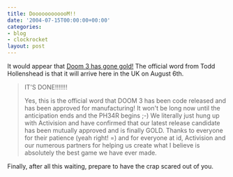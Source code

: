 ```yaml
---
title: DoooooooooooM!!
date: '2004-07-15T00:00:00+00:00'
categories:
- blog
- clockrocket
layout: post
---
```


<p>It would appear that <a href="http://www.shacknews.com/finger/?fid=toddh@idsoftware.com">Doom 3 has gone gold!</a>  The official word from Todd Hollenshead is that it will arrive here in the UK on August 6th.</p>

<blockquote><p>IT'S DONE!!!!!!!</p>

<p>Yes, this is the official word that DOOM 3 has been code released and has been approved for manufacturing! It won't be long now until the anticipation ends and the PH34R begins ;-) We literally just hung up with Activision and have confirmed that our latest release candidate has been mutually approved and is finally GOLD. Thanks to everyone for their patience (yeah right! =) and for everyone at id, Activision and our numerous partners for helping us create what I believe is absolutely the best game we have ever made.</p>
</blockquote>

<p>Finally, after all this waiting, prepare to have the crap scared out of you.</p>




